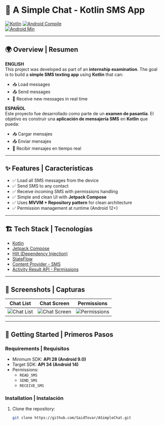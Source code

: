 # 📱 A Simple Chat - Kotlin SMS App  

[![Kotlin](https://img.shields.io/badge/Kotlin-2.2.10-blueviolet?logo=kotlin&logoColor=white)](https://kotlinlang.org/) 
[![Android Compile](https://img.shields.io/badge/compileSdk-36-brightgreen?logo=android&logoColor=white)](https://developer.android.com/studio/releases/platforms)  
[![Android Min](https://img.shields.io/badge/minSdk-28-orange?logo=android&logoColor=white)](https://developer.android.com/studio/releases/platforms)

---

## 🌍 Overview | Resumen

**ENGLISH**  
This project was developed as part of an **internship examination**. The goal is to build a **simple SMS texting app** using **Kotlin** that can:  
- 📥 Load messages  
- 📤 Send messages  
- 📡 Receive new messages in real time  


**ESPAÑOL**  
Este proyecto fue desarrollado como parte de un **examen de pasantía**. El objetivo es construir una **aplicación de mensajería SMS** en **Kotlin** que pueda:  
- 📥 Cargar mensajes  
- 📤 Enviar mensajes  
- 📡 Recibir mensajes en tiempo real  

---

## ✨ Features | Características

- ✅ Load all SMS messages from the device  
- ✅ Send SMS to any contact  
- ✅ Receive incoming SMS with permissions handling  
- ✅ Simple and clean UI with **Jetpack Compose**  
- ✅ Uses **MVVM + Repository pattern** for clean architecture  
- ✅ Permission management at runtime (Android 12+)  

---

## 🏗️ Tech Stack | Tecnologías

- [Kotlin](https://kotlinlang.org/)  
- [Jetpack Compose](https://developer.android.com/jetpack/compose)  
- [Hilt (Dependency Injection)](https://dagger.dev/hilt/)  
- [StateFlow](https://developer.android.com/kotlin/flow/stateflow-and-sharedflow)  
- [Content Provider - SMS](https://developer.android.com/reference/android/provider/Telephony.Sms)  
- [Activity Result API - Permissions](https://developer.android.com/training/basics/intents/result)  

---

## 📸 Screenshots | Capturas

| Chat List | Chat Screen | Permissions |
|-----------|-------------|-------------|
| ![Chat List](docs/screenshots/chat_list.png) | ![Chat Screen](docs/screenshots/chat_screen.png) | ![Permissions](docs/screenshots/permissions.png) |

---

## 🚀 Getting Started | Primeros Pasos

### Requirements | Requisitos
- Minimum SDK: **API 28 (Android 9.0)**  
- Target SDK: **API 34 (Android 14)**  
- Permissions:  
  - `READ_SMS`  
  - `SEND_SMS`  
  - `RECEIVE_SMS`  

### Installation | Instalación
1. Clone the repository:  
   ```bash
   git clone https://github.com/SaidTovar/ASimpleChat.git
